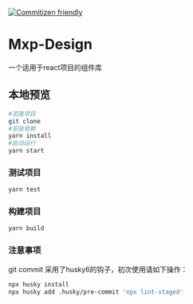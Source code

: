 [![Commitizen friendly](https://img.shields.io/badge/commitizen-friendly-brightgreen.svg)](http://commitizen.github.io/cz-cli/)

# Mxp-Design

一个适用于react项目的组件库

## 本地预览
```sh
#克隆项目
git clone 
#安装依赖
yarn install 
#启动运行
yarn start 
```

### 测试项目
```sh
yarn test
```


### 构建项目
```sh
yarn build
```
### 注意事项
git commit 采用了husky6的钩子，初次使用请如下操作：
```sh
npx husky install
npx husky add .husky/pre-commit 'npx lint-staged'
```